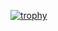 [![trophy](https://github-profile-trophy.vercel.app/?username=MMeesy&rank=AAA)](https://github.com/ryo-ma/github-profile-trophy)

